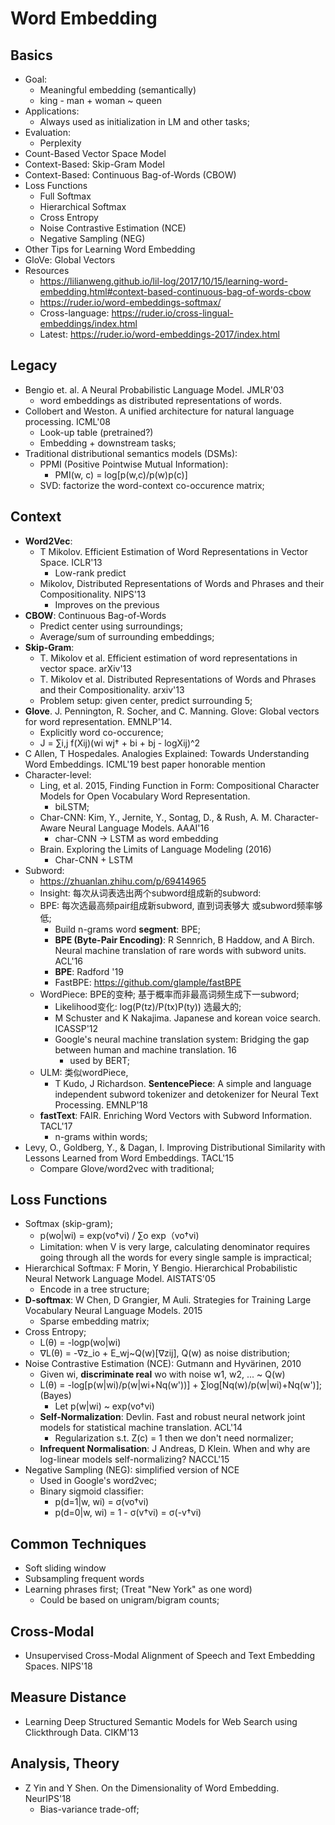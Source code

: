 # Word Embedding

## Basics
- Goal:
	- Meaningful embedding (semantically)
	- king - man + woman ~ queen
- Applications:
	- Always used as initialization in LM and other tasks;
- Evaluation:
	- Perplexity
- Count-Based Vector Space Model
- Context-Based: Skip-Gram Model
- Context-Based: Continuous Bag-of-Words (CBOW)
- Loss Functions
	- Full Softmax
	- Hierarchical Softmax
	- Cross Entropy
	- Noise Contrastive Estimation (NCE)
	- Negative Sampling (NEG)
- Other Tips for Learning Word Embedding
- GloVe: Global Vectors
- Resources
	- https://lilianweng.github.io/lil-log/2017/10/15/learning-word-embedding.html#context-based-continuous-bag-of-words-cbow
	- https://ruder.io/word-embeddings-softmax/
	- Cross-language: https://ruder.io/cross-lingual-embeddings/index.html
	- Latest: https://ruder.io/word-embeddings-2017/index.html

## Legacy
- Bengio et. al. A Neural Probabilistic Language Model. JMLR'03
	- word embeddings as distributed representations of words.
- Collobert and Weston. A unified architecture for natural language processing. ICML'08
	- Look-up table (pretrained?)
	- Embedding + downstream tasks;
- Traditional distributional semantics models (DSMs):
	- PPMI (Positive Pointwise Mutual Information):
		- PMI(w, c) = log[p(w,c)/p(w)p(c)]
	- SVD: factorize the word-context co-occurence matrix;

## Context
- **Word2Vec**:
	- T Mikolov. Efficient Estimation of Word Representations in Vector Space. ICLR'13
		- Low-rank predict
	- Mikolov, Distributed Representations of Words and Phrases and their Compositionality. NIPS'13
		- Improves on the previous
- **CBOW**: Continuous Bag-of-Words
	- Predict center using surroundings;
	- Average/sum of surrounding embeddings;
- **Skip-Gram**:
	- T. Mikolov et al. Efficient estimation of word representations in vector space. arXiv'13
	- T. Mikolov et al. Distributed Representations of Words and Phrases and their Compositionality. arxiv'13
	- Problem setup: given center, predict surrounding 5;
- **Glove**. J. Pennington, R. Socher, and C. Manning. Glove: Global vectors for word representation. EMNLP'14.
	- Explicitly word co-occurence;
	- J = ∑i,j f(Xij)(wi wj† + bi + bj - logXij)^2
- C Allen, T Hospedales. Analogies Explained: Towards Understanding Word Embeddings. ICML'19 best paper honorable mention
- Character-level:
	- Ling, et al. 2015, Finding Function in Form: Compositional Character Models for Open Vocabulary Word Representation.
		- biLSTM;
	- Char-CNN: Kim, Y., Jernite, Y., Sontag, D., & Rush, A. M. Character-Aware Neural Language Models. AAAI'16
		- char-CNN -> LSTM as word embedding
	- Brain. Exploring the Limits of Language Modeling (2016)
		- Char-CNN + LSTM
- Subword:
	- https://zhuanlan.zhihu.com/p/69414965
	- Insight: 每次从词表选出两个subword组成新的subword:
	- BPE: 每次选最高频pair组成新subword, 直到词表够大 或subword频率够低;
		- Build n-grams word **segment**: BPE;
		- **BPE (Byte-Pair Encoding)**: R Sennrich, B Haddow, and A Birch. Neural machine translation of rare words with subword units. ACL'16
		- **BPE**: Radford '19
		- FastBPE: https://github.com/glample/fastBPE
	- WordPiece: BPE的变种; 基于概率而非最高词频生成下一subword;
		- Likelihood变化: log(P(tz)/P(tx)P(ty)) 选最大的;
		- M Schuster and K Nakajima. Japanese and korean voice search. ICASSP'12
		- Google's neural machine translation system: Bridging the gap between human and machine translation. 16
			- used by BERT;
	- ULM: 类似wordPiece,
		- T Kudo, J Richardson. **SentencePiece**: A simple and language independent subword tokenizer and detokenizer for Neural Text Processing. EMNLP'18
	- **fastText**: FAIR. Enriching Word Vectors with Subword Information. TACL'17
		- n-grams within words;
- Levy, O., Goldberg, Y., & Dagan, I. Improving Distributional Similarity with Lessons Learned from Word Embeddings. TACL'15
	- Compare Glove/word2vec with traditional;

## Loss Functions
- Softmax (skip-gram);
	- p(wo|wi) = exp(vo†vi) / ∑o exp（vo†vi)
	- Limitation: when V is very large, calculating denominator requires going through all the words for every single sample is impractical;
- Hierarchical Softmax: F Morin, Y Bengio. Hierarchical Probabilistic Neural Network Language Model. AISTATS'05
	- Encode in a tree structure;
- **D-softmax**: W Chen, D Grangier, M Auli. Strategies for Training Large Vocabulary Neural Language Models. 2015
	- Sparse embedding matrix;
- Cross Entropy;
	- L(θ) = -logp(wo|wi)
	- ∇L(θ) = -∇z_io + E_wj~Q(w)[∇zij], Q(w) as noise distribution;
- Noise Contrastive Estimation (NCE): Gutmann and Hyvärinen, 2010
	- Given wi, **discriminate real** wo with noise w1, w2, ... ~ Q(w)
	- L(θ) = -log[p(w|wi)/p(w|wi+Nq(w'))] + ∑log[Nq(w)/p(w|wi)+Nq(w')]; (Bayes)
		- Let p(w|wi) ~ exp(vo†vi)
	- **Self-Normalization**: Devlin. Fast and robust neural network joint models for statistical machine translation. ACL'14
		- Regularization s.t. Z(c) = 1 then we don't need normalizer;
	- **Infrequent Normalisation**: J Andreas, D Klein. When and why are log-linear models self-normalizing? NACCL'15
- Negative Sampling (NEG): simplified version of NCE
	- Used in Google's word2vec;
	- Binary sigmoid classifier:
		- p(d=1|w, wi) = σ(vo†vi)
		- p(d=0|w, wi) = 1 - σ(v†vi) = σ(-v†vi)

## Common Techniques
- Soft sliding window
- Subsampling frequent words
- Learning phrases first; (Treat "New York" as one word)
	- Could be based on unigram/bigram counts;

## Cross-Modal
- Unsupervised Cross-Modal Alignment of Speech and Text Embedding Spaces. NIPS'18

## Measure Distance
- Learning Deep Structured Semantic Models for Web Search using Clickthrough Data. CIKM'13

## Analysis, Theory
- Z Yin and Y Shen. On the Dimensionality of Word Embedding. NeurIPS'18
	- Bias-variance trade-off;